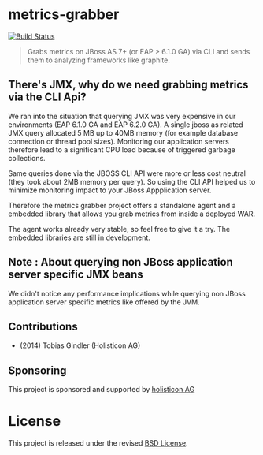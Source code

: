 # metrics-grabber

[![Build Status](https://secure.travis-ci.org/holisticon/metrics-grabber.png)](https://travis-ci.org/holisticon/metrics-grabber)

> Grabs metrics on JBoss AS 7+ (or EAP > 6.1.0 GA) via CLI and sends them to analyzing frameworks like graphite.

## There's JMX, why do we need grabbing metrics via the CLI Api?

We ran into the situation that querying JMX was very expensive in our environments (EAP 6.1.0 GA and EAP 6.2.0 GA).
A single jboss as related JMX query  allocated 5 MB up to 40MB memory (for example database connection or thread pool sizes).
Monitoring our application servers therefore lead to a significant CPU load because of triggered garbage collections.

Same queries done via the JBOSS CLI API were more or less cost neutral (they took about 2MB memory per query).
So using the CLI API helped us to minimize monitoring impact to your JBoss Appplication server.

Therefore the metrics grabber project offers a standalone agent and a embedded library that allows you grab metrics from inside a deployed WAR.

The agent works already very stable, so feel free to give it a try. 
The embedded libraries are still in development.

## Note : About querying non JBoss application server specific JMX beans

We didn't notice any performance implications while querying non JBoss application server specific metrics like offered by the JVM.

## Contributions

- (2014) Tobias Gindler (Holisticon AG)

## Sponsoring

This project is sponsored and supported by [holisticon AG](http://www.holisticon.de/)

# License

This project is released under the revised [BSD License](LICENSE).